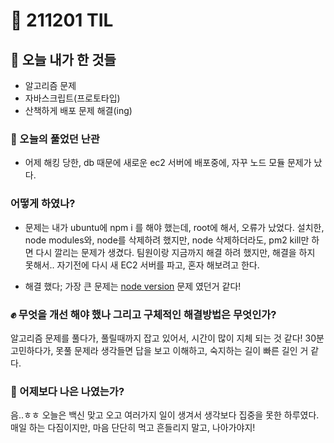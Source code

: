 # :rocket: 211201 TIL

## :seedling: 오늘 내가 한 것들
* 알고리즘 문제 
* 자바스크립트(프로토타입)
* 산책하게 배포 문제 해결(ing)

### :speech_balloon: 오늘의 풀었던 난관
* 어제 해킹 당한, db 때문에 새로운 ec2 서버에 배포중에, 자꾸 노드 모듈 문제가 났다.

### 어떻게 하였나?
* 문제는 내가 ubuntu에 npm i 를 해야 했는데, root에 해서, 오류가 났었다.
설치한, node modules와, node를 삭제하려 했지만, node 삭제하더라도, pm2 kill만 하면 다시 깔리는 문제가 생겼다.
팀원이랑 지금까지 해결 하려 했지만, 해결을 하지 못해서..
자기전에 다시 새 EC2 서버를 파고, 혼자 해보려고 한다.
- 해결 했다; 가장 큰 문제는 <U>node version</U> 문제 였던거 같다!

### :fist: 무엇을 개선 해야 했나  그리고 구체적인 해결방법은 무엇인가?
알고리즘 문제를 풀다가, 풀릴때까지 잡고 있어서, 
시간이 많이 지체 되는 것 같다!
30분 고민하다가, 못풀 문제라 생각들면 답을 보고 이해하고, 숙지하는 길이 빠른 길인 거 같다.

### :muscle: 어제보다 나은 나였는가?  
음..ㅎㅎ 오늘은 백신 맞고 오고 여러가지 일이 생겨서
생각보다 집중을 못한 하루였다.
매일 하는 다짐이지만, 마음 단단히 먹고 흔들리지 말고, 나아가야지!

